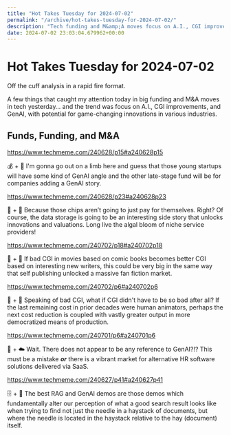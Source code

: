```yaml
---
title: "Hot Takes Tuesday for 2024-07-02"
permalink: "/archive/hot-takes-tuesday-for-2024-07-02/"
description: "Tech funding and M&amp;A moves focus on A.I., CGI improvements, and GenAI, with potential for game-changing innovations in various industries."
date: 2024-07-02 23:03:04.679962+00:00
---
```


<!-- buttondown-editor-mode: plaintext --><h1>Hot Takes Tuesday for 2024-07-02</h1><p>Off the cuff analysis in a rapid fire format.</p><p>A few things that caught my attention today in big funding and M&amp;A moves in tech yesterday… and the trend was focus on A.I., CGI improvements, and GenAI, with potential for game-changing innovations in various industries.</p><h2>Funds, Funding, and M&amp;A</h2><p><a target="_blank" rel="noopener noreferrer nofollow" href="https://www.techmeme.com/240628/p15#a240628p15">https://www.techmeme.com/240628/p15#a240628p15</a></p><p>💰 + 🎰 I'm gonna go out on a limb here and guess that those young startups will have some kind of GenAI angle and the other late-stage fund will be for companies adding a GenAI story.</p><p><a target="_blank" rel="noopener noreferrer nofollow" href="https://www.techmeme.com/240628/p23#a240628p23">https://www.techmeme.com/240628/p23#a240628p23</a></p><p>🍪 + 🤖 Because those chips aren’t going to just pay for themselves. Right? Of course, the data storage is going to be an interesting side story that unlocks innovations and valuations. Long live the algal bloom of niche service providers!</p><p><a target="_blank" rel="noopener noreferrer nofollow" href="https://www.techmeme.com/240702/p18#a240702p18">https://www.techmeme.com/240702/p18#a240702p18</a></p><p>🎥 + 🤖 If bad CGI in movies based on comic books becomes better CGI based on interesting new writers, this could be very big in the same way that self publishing unlocked a massive fan fiction market.</p><p><a target="_blank" rel="noopener noreferrer nofollow" href="https://www.techmeme.com/240702/p6#a240702p6">https://www.techmeme.com/240702/p6#a240702p6</a></p><p>🎥 + 🤖 Speaking of bad CGI, what if CGI didn't have to be so bad after all? If the last remaining cost in prior decades were human animators, perhaps the next cost reduction is coupled with vastly greater output in more democratized means of production.</p><p><a target="_blank" rel="noopener noreferrer nofollow" href="https://www.techmeme.com/240701/p6#a240701p6">https://www.techmeme.com/240701/p6#a240701p6</a></p><p>👥 + ☁️ Wait. There does not appear to be any reference to GenAI?!? This must be a mistake <strong><em>or</em></strong> there is a vibrant market for alternative HR software solutions delivered via SaaS. </p><p><a target="_blank" rel="noopener noreferrer nofollow" href="https://www.techmeme.com/240627/p41#a240627p41">https://www.techmeme.com/240627/p41#a240627p41</a></p><p>🗄️ + 🤖 The best RAG and GenAI demos are those demos which fundamentally alter our perception of what a good search result looks like when trying to find not just the needle in a haystack of documents, but where the needle is located in the haystack relative to the hay (document) itself.</p><ol class="footnotes"></ol>